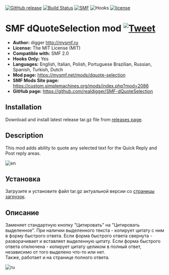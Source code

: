 [![GitHub release](https://img.shields.io/github/release/realdigger/SMF-dQuoteSelection.svg)](https://github.com/realdigger/SMF-dQuoteSelection/releases)
[![Build Status](https://travis-ci.org/realdigger/SMF-dQuoteSelection.svg?branch=master)](https://travis-ci.org/realdigger/SMF-dQuoteSelection)
[![SMF](https://img.shields.io/badge/SMF-2.0-blue.svg?style==flat)](https://simplemachines.org)
![Hooks](https://img.shields.io/badge/hooks%20only-✓-blue.svg?style==flat)
[![license](https://img.shields.io/github/license/realdigger/SMF-dQuoteSelection.svg)](https://github.com/realdigger/SMF-dQuoteSelection/blob/master/license.txt)
# SMF dQuoteSelection mod [![Tweet](https://img.shields.io/twitter/url/http/shields.io.svg?style=social)](https://twitter.com/intent/tweet?text=SMF%20dQuoteSelection.%20This%20mod%20adds%20ability%20to%20quote%20any%20selected%20text%20for%20the%20Quick%20Reply%20and%20Post%20reply%20areas.&url=https://github.com/realdigger/SMF-dQuoteSelection&hashtags=smf,dQuoteSelection)
* **Author:** digger http://mysmf.ru
* **License:** The MIT License (MIT)
* **Compatible with:** SMF 2.0
* **Hooks Only:** Yes  
* **Languages:** English, Italian, Polish, Portuguese Brazilian, Russian, Spanish, Turkish, Dutch
* **Mod page:** https://mysmf.net/mods/dquote-selection
* **SMF Mods Site page:** https://custom.simplemachines.org/mods/index.php?mod=2086
* **GitHub page:** https://github.com/realdigger/SMF-dQuoteSelection

## Installation  
Download and install latest release tar.gz file from [releases page](https://github.com/realdigger/SMF-dQuoteSelection/releases).

## Description
This mod adds ability to quote any selected text for the Quick Reply and Post reply areas.

![en](https://cloud.githubusercontent.com/assets/1187218/26083700/55f7dcf2-39e8-11e7-92eb-b23cbc1f121a.png)

## Установка    
Загрузите и установите файл tar.gz актуальной версии со [страницы загрузок](https://github.com/realdigger/SMF-dQuoteSelection/releases).

## Описание
Заменяет стандартную кнопку "Цитировать" на "Цитировать выделенное".
При наличии выделенного текста - копирует цитату с ним в форму быстрого ответа. Если форма быстрого ответа свернута - разворачивает и вставляет выделенную цитату.
Если форма быстрого ответа отключена - копирует цитату целиком в полный ответ, независимо от того выделено что-то или нет.  
Также, работает и на странице полного ответа.

![ru](https://cloud.githubusercontent.com/assets/1187218/26083701/5625cfb8-39e8-11e7-8dec-d52000a1d579.png)
